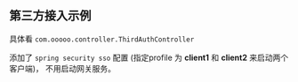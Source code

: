 ## 第三方接入示例

具体看 `com.ooooo.controller.ThirdAuthController`

添加了 `spring security sso` 配置 (指定profile 为 **client1** 和 **client2** 来启动两个客户端)， 不用启动网关服务。